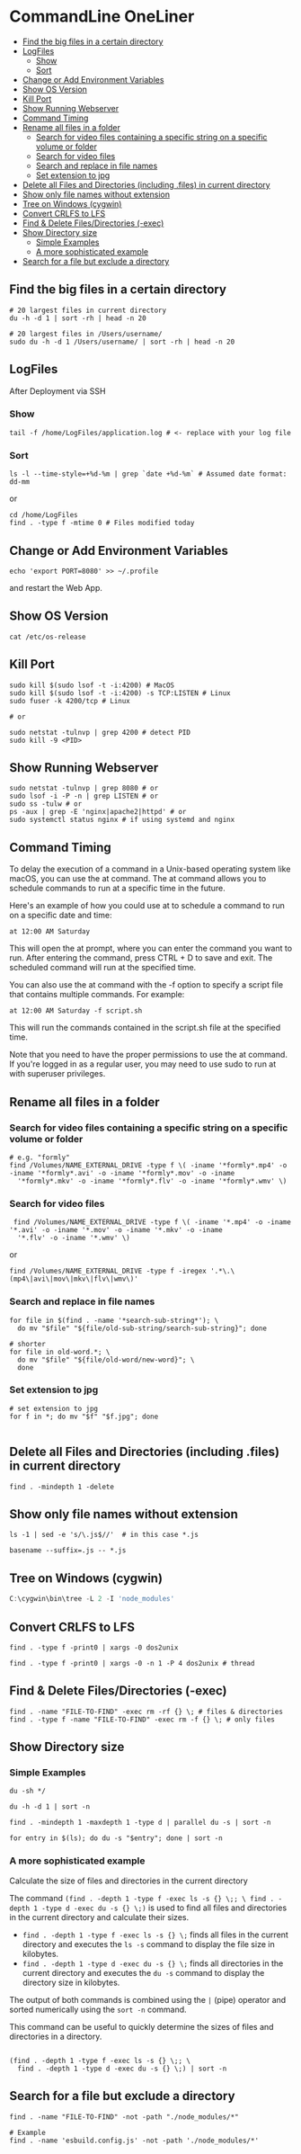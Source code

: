 # CommandLine OneLiner

<!-- @import "[TOC]" {cmd="toc" depthFrom=2 depthTo=6 orderedList=false} -->

<!-- code_chunk_output -->

- [Find the big files in a certain directory](#find-the-big-files-in-a-certain-directory)
- [LogFiles](#logfiles)
  - [Show](#show)
  - [Sort](#sort)
- [Change or Add Environment Variables](#change-or-add-environment-variables)
- [Show OS Version](#show-os-version)
- [Kill Port](#kill-port)
- [Show Running Webserver](#show-running-webserver)
- [Command Timing](#command-timing)
- [Rename all files in a folder](#rename-all-files-in-a-folder)
  - [Search for video files containing a specific string on a specific volume or folder](#search-for-video-files-containing-a-specific-string-on-a-specific-volume-or-folder)
  - [Search for video files](#search-for-video-files)
  - [Search and replace in file names](#search-and-replace-in-file-names)
  - [Set extension to jpg](#set-extension-to-jpg)
- [Delete all Files and Directories (including .files) in current directory](#delete-all-files-and-directories-including-files-in-current-directory)
- [Show only file names without extension](#show-only-file-names-without-extension)
- [Tree on Windows (cygwin)](#tree-on-windows-cygwin)
- [Convert CRLFS to LFS](#convert-crlfs-to-lfs)
- [Find & Delete Files/Directories (-exec)](#find--delete-filesdirectories--exec)
- [Show Directory size](#show-directory-size)
  - [Simple Examples](#simple-examples)
  - [A more sophisticated example](#a-more-sophisticated-example)
- [Search for a file but exclude a directory](#search-for-a-file-but-exclude-a-directory)

<!-- /code_chunk_output -->

## Find the big files in a certain directory

```shell
# 20 largest files in current directory
du -h -d 1 | sort -rh | head -n 20

# 20 largest files in /Users/username/
sudo du -h -d 1 /Users/username/ | sort -rh | head -n 20
```

## LogFiles

After Deployment via SSH

### Show

```shell
tail -f /home/LogFiles/application.log # <- replace with your log file
```

### Sort

```shell
ls -l --time-style=+%d-%m | grep `date +%d-%m` # Assumed date format: dd-mm
```

or

```shell
cd /home/LogFiles
find . -type f -mtime 0 # Files modified today
```

## Change or Add Environment Variables

```shell
echo 'export PORT=8080' >> ~/.profile
```

and restart the Web App.

## Show OS Version

```shell
cat /etc/os-release
```

## Kill Port

```shell
sudo kill $(sudo lsof -t -i:4200) # MacOS
sudo kill $(sudo lsof -t -i:4200) -s TCP:LISTEN # Linux
sudo fuser -k 4200/tcp # Linux

# or

sudo netstat -tulnvp | grep 4200 # detect PID
sudo kill -9 <PID>

```

## Show Running Webserver

```shell
sudo netstat -tulnvp | grep 8080 # or
sudo lsof -i -P -n | grep LISTEN # or
sudo ss -tulw # or
ps -aux | grep -E 'nginx|apache2|httpd' # or
sudo systemctl status nginx # if using systemd and nginx
```

## Command Timing

To delay the execution of a command in a Unix-based operating system like macOS, you can use the at command. The at command allows you to schedule commands to run at a specific time in the future.

Here's an example of how you could use at to schedule a command to run on a specific date and time:

```shell
at 12:00 AM Saturday
```

This will open the at prompt, where you can enter the command you want to run. After entering the command, press CTRL + D to save and exit. The scheduled command will run at the specified time.

You can also use the at command with the -f option to specify a script file that contains multiple commands. For example:

```shell
at 12:00 AM Saturday -f script.sh
```

This will run the commands contained in the script.sh file at the specified time.

Note that you need to have the proper permissions to use the at command. If you're logged in as a regular user, you may need to use sudo to run at with superuser privileges.

## Rename all files in a folder

### Search for video files containing a specific string on a specific volume or folder

```shell
# e.g. "formly"
find /Volumes/NAME_EXTERNAL_DRIVE -type f \( -iname '*formly*.mp4' -o -iname '*formly*.avi' -o -iname '*formly*.mov' -o -iname
  '*formly*.mkv' -o -iname '*formly*.flv' -o -iname '*formly*.wmv' \)
```

### Search for video files

```shell
 find /Volumes/NAME_EXTERNAL_DRIVE -type f \( -iname '*.mp4' -o -iname '*.avi' -o -iname '*.mov' -o -iname '*.mkv' -o -iname
  '*.flv' -o -iname '*.wmv' \)
```

or

```shell
find /Volumes/NAME_EXTERNAL_DRIVE -type f -iregex '.*\.\(mp4\|avi\|mov\|mkv\|flv\|wmv\)'
```

### Search and replace in file names

```shell
for file in $(find . -name '*search-sub-string*'); \
  do mv "$file" "${file/old-sub-string/search-sub-string}"; done

# shorter
for file in old-word.*; \
  do mv "$file" "${file/old-word/new-word}"; \
  done

```

### Set extension to jpg

```shell
# set extension to jpg
for f in *; do mv "$f" "$f.jpg"; done


```

## Delete all Files and Directories (including .files) in current directory

```shell
find . -mindepth 1 -delete
```

## Show only file names without extension

```shell
ls -1 | sed -e 's/\.js$//'  # in this case *.js

basename --suffix=.js -- *.js
```

## Tree on Windows (cygwin)

```powershell
C:\cygwin\bin\tree -L 2 -I 'node_modules'
```

## Convert CRLFS to LFS

```shell
find . -type f -print0 | xargs -0 dos2unix

find . -type f -print0 | xargs -0 -n 1 -P 4 dos2unix # thread
```

## Find & Delete Files/Directories (-exec)

```shell
find . -name "FILE-TO-FIND" -exec rm -rf {} \; # files & directories
find . -type f -name "FILE-TO-FIND" -exec rm -f {} \; # only files
```

## Show Directory size

### Simple Examples

```shell
du -sh */

du -h -d 1 | sort -n

find . -mindepth 1 -maxdepth 1 -type d | parallel du -s | sort -n

for entry in $(ls); do du -s "$entry"; done | sort -n
```

### A more sophisticated example

Calculate the size of files and directories in the current directory

The command `(find . -depth 1 -type f -exec ls -s {} \;; \ find . -depth 1 -type d -exec du -s {} \;)` is used to find all files and directories in the current directory and calculate their sizes.

- `find . -depth 1 -type f -exec ls -s {} \;` finds all files in the current directory and executes the `ls -s` command to display the file size in kilobytes.
- `find . -depth 1 -type d -exec du -s {} \;` finds all directories in the current directory and executes the `du -s` command to display the directory size in kilobytes.

The output of both commands is combined using the `|` (pipe) operator and sorted numerically using the `sort -n` command.

This command can be useful to quickly determine the sizes of files and directories in a directory.

```shell

(find . -depth 1 -type f -exec ls -s {} \;; \
  find . -depth 1 -type d -exec du -s {} \;) | sort -n

```

## Search for a file but exclude a directory

```shell
find . -name "FILE-TO-FIND" -not -path "./node_modules/*"

# Example
find . -name 'esbuild.config.js' -not -path './node_modules/*'
```
